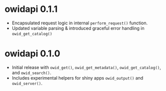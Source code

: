 # owidapi 0.1.1

- Encapsulated request logic in internal `perform_request()` function.
- Updated variable parsing & introduced graceful error handling in `owid_get_catalog()`

# owidapi 0.1.0

- Initial release with `owid_get()`, `owid_get_metadata()`, `owid_get_catalog()`, and `owid_search()`.
- Includes experimental helpers for shiny apps `owid_output()` and `owid_server()`.
